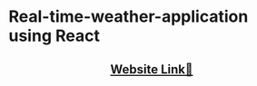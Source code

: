 # Real-time-weather-application using React
<h2 align="center"><a href="https://prasad-mutnale-real-time-weather-app.netlify.app/">Website Link🔗</a></h2>

